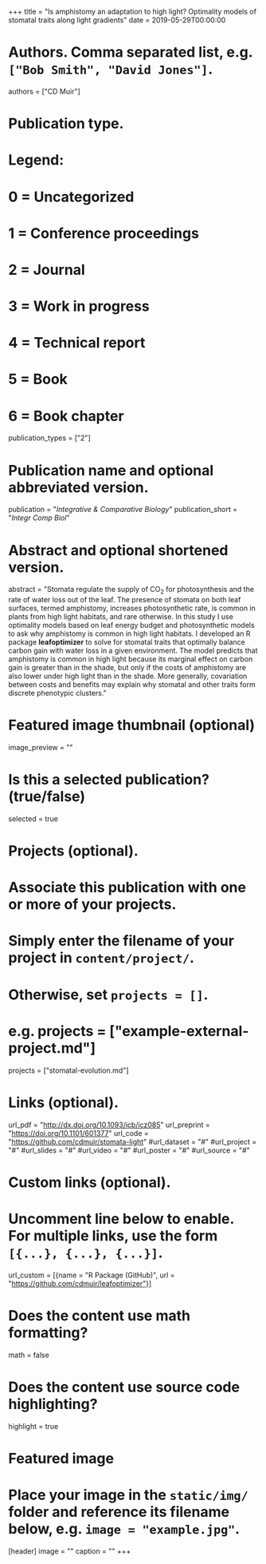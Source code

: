 +++
title = "Is amphistomy an adaptation to high light? Optimality models of stomatal traits along light gradients"
date = 2019-05-29T00:00:00

# Authors. Comma separated list, e.g. `["Bob Smith", "David Jones"]`.
authors = ["CD Muir"]

# Publication type.
# Legend:
# 0 = Uncategorized
# 1 = Conference proceedings
# 2 = Journal
# 3 = Work in progress
# 4 = Technical report
# 5 = Book
# 6 = Book chapter
publication_types = ["2"]

# Publication name and optional abbreviated version.
publication = "*Integrative & Comparative Biology*"
publication_short = "*Integr Comp Biol*"

# Abstract and optional shortened version.
abstract = "Stomata regulate the supply of CO<sub>2</sub> for photosynthesis and the rate of water loss out of the leaf. The presence of stomata on both leaf surfaces, termed amphistomy, increases photosynthetic rate, is common in plants from high light habitats, and rare otherwise. In this study I use optimality models based on leaf energy budget and photosynthetic models to ask why amphistomy is common in high light habitats. I developed an R package **leafoptimizer** to solve for stomatal traits that optimally balance carbon gain with water loss in a given environment. The model predicts that amphistomy is common in high light because its marginal effect on carbon gain is greater than in the shade, but only if the costs of amphistomy are also lower under high light than in the shade. More generally, covariation between costs and benefits may explain why stomatal and other traits form discrete phenotypic clusters."

# Featured image thumbnail (optional)
image_preview = ""

# Is this a selected publication? (true/false)
selected = true

# Projects (optional).
#   Associate this publication with one or more of your projects.
#   Simply enter the filename of your project in `content/project/`.
#   Otherwise, set `projects = []`.
#   e.g. projects = ["example-external-project.md"]
projects = ["stomatal-evolution.md"]

# Links (optional).
url_pdf = "http://dx.doi.org/10.1093/icb/icz085"
url_preprint = "https://doi.org/10.1101/601377"
url_code = "https://github.com/cdmuir/stomata-light"
#url_dataset = "#"
#url_project = "#"
#url_slides = "#"
#url_video = "#"
#url_poster = "#"
#url_source = "#"

# Custom links (optional).
#   Uncomment line below to enable. For multiple links, use the form `[{...}, {...}, {...}]`.
url_custom = [{name = "R Package (GitHub)", url = "https://github.com/cdmuir/leafoptimizer"}]

# Does the content use math formatting?
math = false

# Does the content use source code highlighting?
highlight = true

# Featured image
# Place your image in the `static/img/` folder and reference its filename below, e.g. `image = "example.jpg"`.
[header]
image = ""
caption = ""
+++
